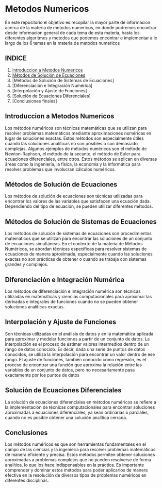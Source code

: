 # Metodos Numericos 

En este repositorio el objetivo es recopilar la mayor parte de informacion acerca de la materia de metodos numericos, en donde podremos encontrar desde informacion general de cada tema de esta materia, hasta los diferentes algoritmos y metodos que podemos encontrar e implementar a lo largo de los 6 temas en la materia de metodos numericos

## INDICE

1. [Introduccion a Metodos Numericos](https://github.com/GonzaPortillo/Metodos-numericos-Tema-6-Completo/blob/main/README.md#introduccion-a-metodos-numericos)
2. [Métodos de Solución de Ecuaciones](https://github.com/GonzaPortillo/Metodos-numericos-Tema-6-Completo/blob/main/README.md#métodos-de-solución-de-ecuaciones)
3. [Métodos de Solución de Sistemas de Ecuaciones]
4. [Diferenciación e Integración Numérica]
5. [Interpolación y Ajuste de Funciones]
6. [Solución de Ecuaciones Diferenciales]
7. [Conclusiones finales]

## Introduccion a Metodos Numericos
Los métodos numéricos son técnicas matemáticas que se utilizan para resolver problemas matemáticos mediante aproximaciones numéricas en lugar de soluciones exactas. Estos métodos son especialmente útiles cuando las soluciones analíticas no son posibles o son demasiado complejas. Algunos ejemplos de métodos numéricos son el método de Newton-Raphson, el método de la secante, el método de Euler para ecuaciones diferenciales, entre otros. Estos métodos se aplican en diversas áreas como la ingeniería, la física, la economía y la informática para resolver problemas que involucran cálculos numéricos.

## Métodos de Solución de Ecuaciones
Los métodos de solución de ecuaciones son técnicas utilizadas para encontrar los valores de las variables que satisfacen una ecuación dada. Dependiendo del tipo de ecuación, se pueden utilizar diferentes métodos.

## Métodos de Solución de Sistemas de Ecuaciones
Los métodos de solución de sistemas de ecuaciones son procedimientos matemáticos que se utilizan para encontrar las soluciones de un conjunto de ecuaciones simultáneas. En el contexto de la materia de Métodos Numéricos, se abordan técnicas específicas para resolver sistemas de ecuaciones de manera aproximada, especialmente cuando las soluciones exactas no son prácticas de obtener o cuando se trabaja con sistemas grandes y complejos.

## Diferenciación e Integración Numérica
Los métodos de diferenciación e integración numérica son técnicas utilizadas en matemáticas y ciencias computacionales para aproximar las derivadas e integrales de funciones cuando no se pueden obtener soluciones analíticas exactas.

## Interpolación y Ajuste de Funciones
Son técnicas utilizadas en el análisis de datos y en la matemática aplicada para aproximar y modelar funciones a partir de un conjunto de datos. La interpolación es el proceso de estimar valores intermedios dentro de un rango de datos conocido. Es decir, dada una serie de puntos de datos conocidos, se utiliza la interpolación para encontrar un valor dentro de ese rango. El ajuste de funciones, también conocido como regresión, es el proceso de encontrar una función que aproxima la relación entre las variables de un conjunto de datos, pero no necesariamente pasa exactamente por los puntos de datos

## Solución de Ecuaciones Diferenciales
La solución de ecuaciones diferenciales en métodos numéricos se refiere a la implementación de técnicas computacionales para encontrar soluciones aproximadas a ecuaciones diferenciales, ya sean ordinarias o parciales, cuando no es posible obtener una solución analítica cerrada.


## Conclusiones 

Los métodos numéricos es que son herramientas fundamentales en el campo de las ciencias y la ingeniería para resolver problemas matemáticos de manera eficiente y precisa. Estos métodos permiten obtener soluciones aproximadas a problemas complejos que no pueden resolverse de forma analítica, lo que los hace indispensables en la práctica. Es importante comprender y dominar estos métodos para poder aplicarlos de manera efectiva en la resolución de diversos tipos de problemas numéricos en diferentes disciplinas.
